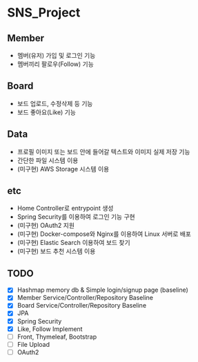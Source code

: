 ﻿# SNS_Project

## Member
- 멤버(유저) 가입 및 로그인 기능
- 멤버끼리 팔로우(Follow) 기능

## Board
- 보드 업로드, 수정삭제 등 기능
- 보드 좋아요(Like) 기능

## Data
- 프로필 이미지 또는 보드 안에 들어갈 텍스트와 이미지 실제 저장 기능
- 간단한 파일 시스템 이용
- (미구현) AWS Storage 시스템 이용

## etc
- Home Controller로 entrypoint 생성
- Spring Security를 이용하여 로그인 기능 구현
- (미구현) OAuth2 지원
- (미구현) Docker-compose와 Nginx를 이용하여 Linux 서버로 배포
- (미구현) Elastic Search 이용하여 보드 찾기
- (미구현) 보드 추천 시스템 이용

## TODO  
- [x] Hashmap memory db & Simple login/signup page (baseline)   
- [x] Member Service/Controller/Repository Baseline   
- [x] Board Service/Controller/Repository Baseline
- [x] JPA
- [x] Spring Security
- [x] Like, Follow Implement
- [ ] Front, Thymeleaf, Bootstrap
- [ ] File Upload
- [ ] OAuth2